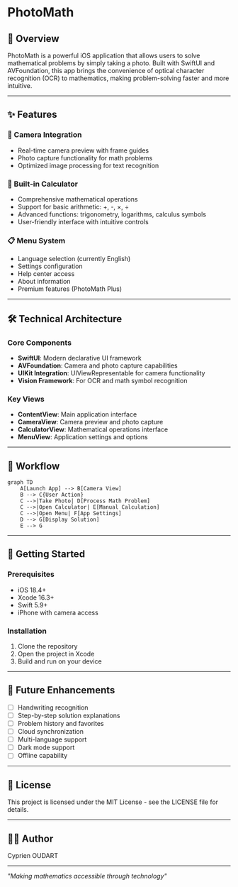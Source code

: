 # PhotoMath

## 📱 Overview

PhotoMath is a powerful iOS application that allows users to solve mathematical problems by simply taking a photo. Built with SwiftUI and AVFoundation, this app brings the convenience of optical character recognition (OCR) to mathematics, making problem-solving faster and more intuitive.

---

## ✨ Features

### 📸 Camera Integration
- Real-time camera preview with frame guides
- Photo capture functionality for math problems
- Optimized image processing for text recognition

### 🧮 Built-in Calculator
- Comprehensive mathematical operations
- Support for basic arithmetic: +, -, ×, ÷
- Advanced functions: trigonometry, logarithms, calculus symbols
- User-friendly interface with intuitive controls

### 📋 Menu System
- Language selection (currently English)
- Settings configuration
- Help center access
- About information
- Premium features (PhotoMath Plus)

---

## 🛠️ Technical Architecture

### Core Components
- **SwiftUI**: Modern declarative UI framework
- **AVFoundation**: Camera and photo capture capabilities
- **UIKit Integration**: UIViewRepresentable for camera functionality
- **Vision Framework**: For OCR and math symbol recognition

### Key Views
- **ContentView**: Main application interface
- **CameraView**: Camera preview and photo capture
- **CalculatorView**: Mathematical operations interface
- **MenuView**: Application settings and options

---

## 🔄 Workflow

```mermaid
graph TD
    A[Launch App] --> B[Camera View]
    B --> C{User Action}
    C -->|Take Photo| D[Process Math Problem]
    C -->|Open Calculator| E[Manual Calculation]
    C -->|Open Menu| F[App Settings]
    D --> G[Display Solution]
    E --> G
```

---

## 🚀 Getting Started

### Prerequisites
- iOS 18.4+
- Xcode 16.3+
- Swift 5.9+
- iPhone with camera access

### Installation
1. Clone the repository
2. Open the project in Xcode
3. Build and run on your device

---

## 🔮 Future Enhancements

- [ ] Handwriting recognition
- [ ] Step-by-step solution explanations
- [ ] Problem history and favorites
- [ ] Cloud synchronization
- [ ] Multi-language support
- [ ] Dark mode support
- [ ] Offline capability

---

## 📄 License

This project is licensed under the MIT License - see the LICENSE file for details.

---

## 👨‍💻 Author

Cyprien OUDART

---

*"Making mathematics accessible through technology"* 